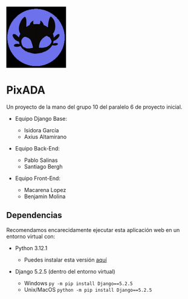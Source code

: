 ![image](.\assets\PixAda.jpg "logo")

# PixADA


Un proyecto de la mano del grupo 10 del paralelo 6 de proyecto inicial.

- Equipo Django Base:
    - Isidora García
    - Axius Altamirano

- Equipo Back-End:
    - Pablo Salinas
    - Santiago Bergh

- Equipo Front-End:
    - Macarena Lopez
    - Benjamin Molina

## Dependencias

Recomendamos encarecidamente ejecutar esta aplicación web en un entorno virtual con:

- Python 3.12.1

    - Puedes instalar esta versión [aquí](https://www.python.org/downloads/release/python-3121/)
- Django 5.2.5 (dentro del entorno virtual)

    - Windows `py -m pip install Django==5.2.5`
    - Unix/MacOS `python -m pip install Django==5.2.5`

